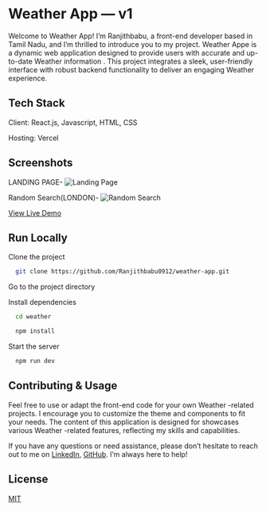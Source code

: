 # Weather App — v1

Welcome to Weather App! I’m Ranjithbabu, a front-end developer based in Tamil Nadu, and I’m thrilled to introduce you to my project. Weather Appe is a dynamic web application designed to provide users with accurate and up-to-date Weather information . This project integrates a sleek, user-friendly interface with robust backend functionality to deliver an engaging Weather experience.

## Tech Stack

Client: React.js, Javascript, HTML, CSS

Hosting: Vercel

## Screenshots 
LANDING PAGE-
![Landing Page](<Screenshot (25).png>)

Random Search(LONDON)-
![Random Search](<Screenshot (26).png>)






[View Live Demo](https://weather-i3kkb35y7-ranjithbabu0912s-projects.vercel.app/)


## Run Locally

Clone the project

```bash
  git clone https://github.com/Ranjithbabu0912/weather-app.git
```

Go to the project directory

Install dependencies

```bash
  cd weather
```

```bash
  npm install
```

Start the server

```bash
  npm run dev
```


## Contributing & Usage
Feel free to use or adapt the front-end code for your own Weather -related projects. I encourage you to customize the theme and components to fit your needs. The content of this application is designed for showcases various Weather -related features, reflecting my skills and capabilities.

If you have any questions or need assistance, please don’t hesitate to reach out to me on [LinkedIn](https://www.linkedin.com/in/ranjithbabu0912/), [GitHub](https://github.com/Ranjithbabu0912). I’m always here to help!

## License

[MIT](https://github.com/Ranjithbabu0912/weather-app/blob/main/LICENSE)

